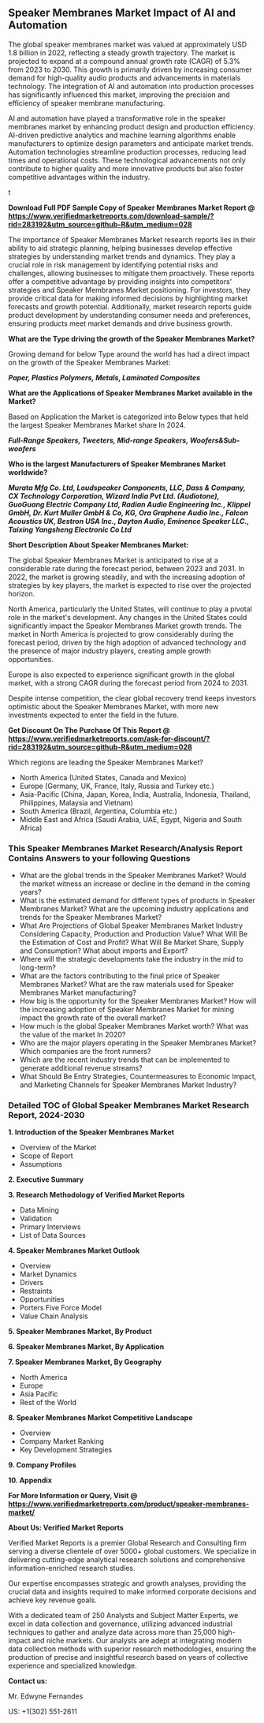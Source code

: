 <h2>Speaker Membranes Market Impact of AI and Automation</h2><p>The global speaker membranes market was valued at approximately USD 1.8 billion in 2022, reflecting a steady growth trajectory. The market is projected to expand at a compound annual growth rate (CAGR) of 5.3% from 2023 to 2030. This growth is primarily driven by increasing consumer demand for high-quality audio products and advancements in materials technology. The integration of AI and automation into production processes has significantly influenced this market, improving the precision and efficiency of speaker membrane manufacturing.</p><p>AI and automation have played a transformative role in the speaker membranes market by enhancing product design and production efficiency. AI-driven predictive analytics and machine learning algorithms enable manufacturers to optimize design parameters and anticipate market trends. Automation technologies streamline production processes, reducing lead times and operational costs. These technological advancements not only contribute to higher quality and more innovative products but also foster competitive advantages within the industry.</p>t</p><p id="" class=""><strong>Download Full PDF Sample Copy of Speaker Membranes Market Report @ <a href="https://www.verifiedmarketreports.com/download-sample/?rid=283192&utm_source=github-R&utm_medium=028" target="_blank">https://www.verifiedmarketreports.com/download-sample/?rid=283192&utm_source=github-R&utm_medium=028</a></strong></p><p>The importance of&nbsp;Speaker Membranes Market research reports lies in their ability to aid strategic planning, helping businesses develop effective strategies by understanding market trends and dynamics. They play a crucial role in risk management by identifying potential risks and challenges, allowing businesses to mitigate them proactively. These reports offer a competitive advantage by providing insights into competitors' strategies and Speaker Membranes Market positioning. For investors, they provide critical data for making informed decisions by highlighting market forecasts and growth potential. Additionally, market research reports guide product development by understanding consumer needs and preferences, ensuring products meet market demands and drive business growth.</p><p><strong>What are the&nbsp;Type driving the growth of the Speaker Membranes Market?</strong></p><p id="" class="">Growing demand for below Type around the world has had a direct impact on the growth of the Speaker Membranes Market:</p><em><strong>Paper, Plastics Polymers, Metals, Laminated Composites</strong></em></p><strong>What are the&nbsp;Applications&nbsp;of Speaker Membranes Market available in the Market?</strong></p><p id="" class="">Based on Application the Market is categorized into Below types that held the largest Speaker Membranes Market share In 2024.</p><em><strong>Full-Range Speakers, Tweeters, Mid-range Speakers, Woofers&Sub-woofers</strong></em></p><strong>Who is the largest Manufacturers of Speaker Membranes Market worldwide?</strong></p><p><em><strong>Murata Mfg Co. Ltd, Loudspeaker Components, LLC, Dass & Company, CX Technology Corporation, Wizard India Pvt Ltd. (Audiotone), GuoGuang Electric Company Ltd, Radian Audio Engineering Inc., Klippel GmbH, Dr. Kurt Muller GmbH & Co, KG, Ora Graphene Audio Inc., Falcon Acoustics UK, Bestron USA Inc., Dayton Audio, Eminence Speaker LLC., Taixing Yangsheng Electronic Co Ltd</strong></em></p><p id="" class=""><strong>Short Description About Speaker Membranes Market:</strong></p><p>The global Speaker Membranes Market is anticipated to rise at a considerable rate during the forecast period, between 2023 and 2031. In 2022, the market is growing steadily, and with the increasing adoption of strategies by key players, the market is expected to rise over the projected horizon.</p><p>North America, particularly the United States, will continue to play a pivotal role in the market's development. Any changes in the United States could significantly impact the Speaker Membranes Market growth trends. The market in North America is projected to grow considerably during the forecast period, driven by the high adoption of advanced technology and the presence of major industry players, creating ample growth opportunities.</p><p>Europe is also expected to experience significant growth in the global market, with a strong CAGR during the forecast period from 2024 to 2031.</p><p>Despite intense competition, the clear global recovery trend keeps investors optimistic about the Speaker Membranes Market, with more new investments expected to enter the field in the future.</p><p id="" class=""><strong>Get Discount On The Purchase Of This Report @ <a href="https://www.verifiedmarketreports.com/ask-for-discount/?rid=283192&utm_source=github-R&utm_medium=028" target="_blank">https://www.verifiedmarketreports.com/ask-for-discount/?rid=283192&utm_source=github-R&utm_medium=028</a></strong></p>Which regions are leading the Speaker Membranes Market?</p><ul><li>North America (United States, Canada and Mexico)</li><li>Europe (Germany, UK, France, Italy, Russia and Turkey etc.)</li><li>Asia-Pacific (China, Japan, Korea, India, Australia, Indonesia, Thailand, Philippines, Malaysia and Vietnam)</li><li>South America (Brazil, Argentina, Columbia etc.)</li><li>Middle East and Africa (Saudi Arabia, UAE, Egypt, Nigeria and South Africa)</li></ul><h3 id="" class="">This Speaker Membranes Market Research/Analysis Report Contains Answers to your following Questions</h3><ul><li>What are the global trends in the Speaker Membranes Market? Would the market witness an increase or decline in the demand in the coming years?</li><li>What is the estimated demand for different types of products in Speaker Membranes Market? What are the upcoming industry applications and trends for the Speaker Membranes Market?</li><li>What Are Projections of Global Speaker Membranes Market Industry Considering Capacity, Production and Production Value? What Will Be the Estimation of Cost and Profit? What Will Be Market Share, Supply and Consumption? What about imports and Export?</li><li>Where will the strategic developments take the industry in the mid to long-term?</li><li>What are the factors contributing to the final price of Speaker Membranes Market? What are the raw materials used for Speaker Membranes Market manufacturing?</li><li>How big is the opportunity for the Speaker Membranes Market? How will the increasing adoption of Speaker Membranes Market for mining impact the growth rate of the overall market?</li><li>How much is the global Speaker Membranes Market worth? What was the value of the market In 2020?</li><li>Who are the major players operating in the Speaker Membranes Market? Which companies are the front runners?</li><li>Which are the recent industry trends that can be implemented to generate additional revenue streams?</li><li>What Should Be Entry Strategies, Countermeasures to Economic Impact, and Marketing Channels for Speaker Membranes Market Industry?</li></ul><h3 id="" class="">Detailed TOC of Global Speaker Membranes Market Research Report, 2024-2030</h3><p id="" class=""><strong>1. Introduction of the Speaker Membranes Market</strong></p><ul><li>Overview of the Market</li><li>Scope of Report</li><li>Assumptions</li></ul><p id="" class=""><strong>2. Executive Summary</strong></p><p id="" class=""><strong>3. Research Methodology of Verified Market Reports</strong></p><ul><li>Data Mining</li><li>Validation</li><li>Primary Interviews</li><li>List of Data Sources</li></ul><p id="" class=""><strong>4. Speaker Membranes Market Outlook</strong></p><ul><li>Overview</li><li>Market Dynamics</li><li>Drivers</li><li>Restraints</li><li>Opportunities</li><li>Porters Five Force Model</li><li>Value Chain Analysis</li></ul><p id="" class=""><strong>5. Speaker Membranes Market, By Product</strong></p><p id="" class=""><strong>6. Speaker Membranes Market, By Application</strong></p><p id="" class=""><strong>7. Speaker Membranes Market, By Geography</strong></p><ul><li>North America</li><li>Europe</li><li>Asia Pacific</li><li>Rest of the World</li></ul><p id="" class=""><strong>8. Speaker Membranes Market Competitive Landscape</strong></p><ul><li>Overview</li><li>Company Market Ranking</li><li>Key Development Strategies</li></ul><p id="" class=""><strong>9. Company Profiles</strong></p><p id="" class=""><strong>10. Appendix</strong></p><p id="" class=""><strong>For More Information or Query, Visit @ <a href="https://www.verifiedmarketreports.com/product/speaker-membranes-market/" target="_blank">https://www.verifiedmarketreports.com/product/speaker-membranes-market/</a></strong></p><p id="" class=""><strong>About Us: Verified Market Reports</strong></p><p id="" class="">Verified Market Reports is a premier Global Research and Consulting firm serving a diverse clientele of over 5000+ global customers. We specialize in delivering cutting-edge analytical research solutions and comprehensive information-enriched research studies.</p><p id="" class="">Our expertise encompasses strategic and growth analyses, providing the crucial data and insights required to make informed corporate decisions and achieve key revenue goals.</p><p id="" class="">With a dedicated team of 250 Analysts and Subject Matter Experts, we excel in data collection and governance, utilizing advanced industrial techniques to gather and analyze data across more than 25,000 high-impact and niche markets. Our analysts are adept at integrating modern data collection methods with superior research methodologies, ensuring the production of precise and insightful research based on years of collective experience and specialized knowledge.</p><p id="" class=""><strong>Contact us:</strong></p><p id="" class="">Mr. Edwyne Fernandes</p><p id="" class="">US: +1(302) 551-2611</p>